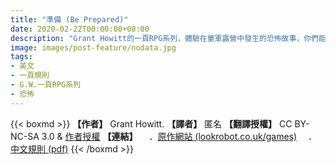 ```yaml
---
title: "準備 (Be Prepared)"
date: 2020-02-22T00:00:00+08:00
description: "Grant Howitt的一頁RPG系列，體驗在童軍露營中發生的恐怖故事，你們能夠阻止那蠢蠢欲動的「恐怖」嗎？"
image: images/post-feature/nodata.jpg
tags: 
- 英文
- 一頁規則
- G.W.一頁RPG系列
- 恐怖
---
```

{{< boxmd >}}
**【作者】** Grant Howitt.
**【譯者】** 匿名
**【翻譯授權】** CC BY-NC-SA 3.0 & [作者授權](https://i.imgur.com/IIwihdK.png)
**【連結】**
　．[原作網站 (lookrobot.co.uk/games)](http://lookrobot.co.uk/games)
　．[中文規則 (pdf)](https://drive.google.com/file/d/1xWS-f3Pvj1q2_uobzO9pw2sw0WeqXLf6/view)
{{< /boxmd >}}

